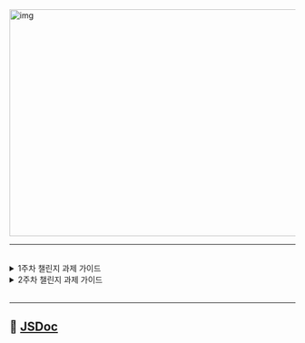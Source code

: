 <img src="https://static.wanted.co.kr/images/events/2683/31e3784a.jpg" alt="img" width="1000" height="400">
<hr>
<br>
<details>
<summary>1주차 챌린지 과제 가이드</summary>

## 챌린지 과제 가이드

> 요구 사항을 구현하지 않고 설계만합니다.

-   Todo 앱을 JSDoc으로 문서화하는 챌린지 과제입니다.
-   모든 요구사항은 JSDoc을 기반으로 수행합니다.
-   제출할 저장소 명은 wanted-pre-onboarding-challenge-fe-ts로 생성해 주세요. (Public 권한 필요)
-   완성한 과제의 저장소 링크를 모집 마감 후 설문 조사를 통해 제출해주세요. (개강 시 설문 조사 링크 전달 예정)
-   과제 수행 개수에 따라 기본적인 평가가 이루어지며, 커리큘럼 운영 과정에서 최소한의 수준을 파악하기 위한 용도입니다.
-   해당 과제에 대한 해설은 개강 후 진행될 예정입니다.
-   README.md를 꼭 작성해 주세요. 본인에 대한 소개나 프로젝트 소개 등 자유롭게 작성해주시면 됩니다.
-   JSDoc 환경 구성에 어색한 경우 [Boilerplate](https://github.com/pocojang/jsdoc-boilerplate)를 이용하셔도 됩니다

## 📝 Requirements

### 필수 요구사항

> 아래의 Todo 앱 요구사항을 참고하여

-   필요한 데이터를 모두 모델링한다.
-   사용되는 모든 함수를 `선언부만` 만든다.
    -   함수 및 클래스의 내부는 구현하지 않습니다.
-   `JSDoc`을 활용해 문서화한다.
-   `GitHub Page`를 활용해 `JSDoc` 정적 페이지를 배포한다.

### Todo

```js
Todo {
  아이디(required),
  내용(required),
  완료여부(required),
  카테고리(required),
  태그들(optional),
}
```

#### CREATE

-   할 일을 추가할 수 있다.
-   내용없이 추가할 수 없다.

#### READ

-   모든 할 일을 조회할 수 있다.
-   ID를 기반으로 특정 할 일을 조회할 수 있다.

#### UPDATE

-   ID를 제외한 모든 속성을 수정할 수 있다.
-   특정 할 일의 특정 태그를 수정할 수 있다.

#### DELETE

-   ID를 기반으로 특정 할 일을 삭제할 수 있다.
-   모든 할 일을 제거할 수 있다.
-   특정 할 일의 특정 태그를 삭제할 수 있다.
-   특정 할 일의 모든 태그를 제거할 수 있다.

#### Modeling (Shape)

```js
Item {
  property(required),
  property(optional),
}
```

#### Reference

-   [use JSDoc](https://jsdoc.app)
-   [JSDoc Boilerplate](https://github.com/pocojang/jsdoc-boilerplate)
</details>

<details>
<summary>2주차 챌린지 과제 가이드</summary>

## 챌린지 과제 가이드

> 요구 사항을 구현하지 않고 설계만합니다.

-   Todo 앱을 Interface로 설계하고 모델링하는 챌린지 과제입니다.
-   모든 요구사항은 선언을 기반으로 수행합니다.
-   제출할 저장소 명은 wanted-pre-onboarding-challenge-fe-ts로 생성해주세요. (Public 권한 필요)
    -   이미 1차 과제를 통해 저장소를 생성했다면 별도의 브랜치로 관리하시는 것을 추천합니다.
-   완성한 과제의 저장소 링크를 모집 마감 후 설문 조사를 통해 제출해주세요. (개강 시 설문 조사 링크 전달 예정)
-   과제 수행 개수에 따라 기본적인 평가가 이루어지며, 커리큘럼 운영 과정에서 최소한의 수준을 파악하기 위한 용도입니다.
-   해당 과제에 대한 해설은 개강 후 진행될 예정입니다.
-   README.md를 꼭 작성해 주세요. 본인에 대한 소개나 프로젝트 소개 등 자유롭게 작성해주시면 됩니다.

## 📝 Requirements

### 필수 요구사항

> 아래의 Todo 앱 요구사항을 참고하여

-   필요한 데이터를 모두 TypeScript's Interface로 모델링한다.
-   사용되는 모든 함수를 `선언부만` 만든다.
    -   함수 및 클래스의 내부는 구현하지 않습니다.
-   **Interface만을 따라 작성한 코드가 동작하는 애플리케이션이 되도록 유도하셔야합니다.**

### Todo

```js
Todo {
  아이디(required),
  내용(required),
  완료여부(required),
  카테고리(required),
  태그들(optional),
}
```

#### CREATE

-   할 일을 추가할 수 있다.
-   내용없이 추가할 수 없다.

#### READ

-   모든 할 일을 조회할 수 있다.
-   ID를 기반으로 특정 할 일을 조회할 수 있다.

#### UPDATE

-   ID를 제외한 모든 속성을 수정할 수 있다.
-   특정 할 일의 특정 태그를 수정할 수 있다.

#### DELETE

-   ID를 기반으로 특정 할 일을 삭제할 수 있다.
-   모든 할 일을 제거할 수 있다.
-   특정 할 일의 특정 태그를 삭제할 수 있다.
-   특정 할 일의 모든 태그를 제거할 수 있다.

#### Modeling (Shape)

```js
Item {
  property(required),
  property(optional),
}
```

</details>

<br>
<hr>

## 📍 [JSDoc](https://lesanf.github.io/wanted-pre-onboarding-challenge-fe-ts)
